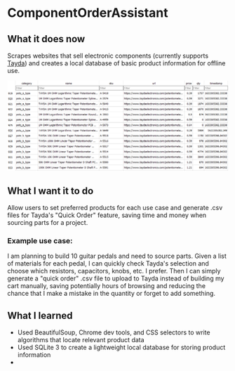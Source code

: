 # ComponentOrderAssistant

## What it does now
Scrapes websites that sell electronic components (currently supports [Tayda](https://www.taydaelectronics.com/)) and
creates a local database of basic product information for offline use.

![Preview of database using DB Browser for SQLite](https://github.com/kassisaf/ComponentOrderAssistant/blob/main/screenshots/db_preview.png?raw=true)

## What I want it to do
Allow users to set preferred products for each use case and generate .csv files for Tayda's "Quick Order" feature,
saving time and money when sourcing parts for a project.

### Example use case:
I am planning to build 10 guitar pedals and need to source parts. Given a list of materials for each pedal, I can
quickly check Tayda's selection and choose which resistors, capacitors, knobs, etc. I prefer.
Then I can simply generate a "quick order" .csv file to upload to Tayda instead of building my cart manually,
saving potentially hours of browsing and reducing the chance that I make a mistake in the quantity or forget to add
something.

## What I learned
- Used BeautifulSoup, Chrome dev tools, and CSS selectors to write algorithms that locate relevant product data
- Used SQLite 3 to create a lightweight local database for storing product information
- 